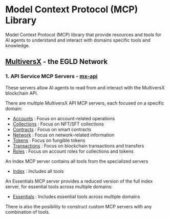 # Model Context Protocol (MCP) Library

Model Context Protocol (MCP) library that provide resources and tools for AI agents to understand and interact with domains specific tools and knowledge.

## [MultiversX](https://multiversx.com/) - the EGLD Network

### 1. API Service MCP Servers - [mx-api](servers/mx-api)

These servers allow AI agents to read from and interact with the MultiversX blockchain API.

There are multiple MultiversX API MCP servers, each focused on a specific domain:

- [Accounts](servers/mx-api/README-accounts.md) : Focus on account-related operations
- [Collections](servers/mx-api/README-collections.md) : Focus on NFT/SFT collections
- [Contracts](servers/mx-api/README-contracts.md) : Focus on smart contracts
- [Network](servers/mx-api/README-network.md) : Focus on network-related information
- [Tokens](servers/mx-api/README-tokens.md) : Focus on fungible tokens
- [Transactions](servers/mx-api/README-transactions.md) : Focus on blockchain transactions and transfers
- [Roles](servers/mx-api/README-roles.md) : Focus on account roles for collections and tokens

An Index MCP server contains all tools from the specialized servers

- [Index](servers/mx-api/README-index.md) : Includes all tools

An Essentials MCP server provides a reduced version of the full index server, for essential tools across multiple domains:

- [Essentials](servers/mx-api/README-essentials.md) : Includes essential tools across multiple domains

There is also the posibility to construct custom MCP servers with any combination of tools.

